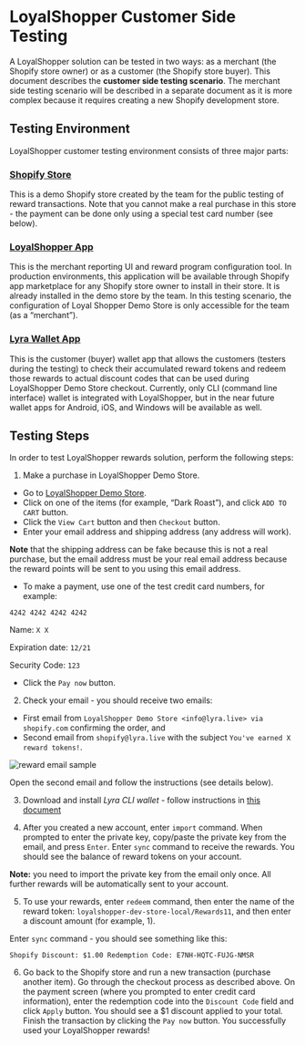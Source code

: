 # LoyalShopper Customer Side Testing
A LoyalShopper solution can be tested in two ways: as a merchant (the Shopify store owner) or as a customer (the Shopify store buyer). 
This document describes the **customer side testing scenario**. The merchant side testing scenario will be described in a separate document as it is more complex because it requires creating a new Shopify development store.  
## Testing Environment
LoyalShopper customer testing environment consists of three major parts:

### [Shopify Store](https://loyalshopper-dev-store-local.myshopify.com/)
This is a demo Shopify store created by the team for the public testing of reward transactions. Note that you cannot make a real purchase in this store - the payment can be done only using a special test card number (see below). 

### [LoyalShopper App](https://loyalshopper-testnet.lyra.live/)
This is the merchant reporting UI and reward program configuration tool. 
In production environments, this application will be available through Shopify app marketplace for any Shopify store owner to install in their store.
It is already installed in the demo store by the team. 
In this testing scenario, the configuration of Loyal Shopper Demo Store is only accessible for the team (as a “merchant”).

### [Lyra Wallet App](https://github.com/LYRA-Block-Lattice/LYRA-Docs/blob/master/How%20to%20run%20Lyra%20CLI%20Wallet%20on%20testnet.md)
This is the customer (buyer) wallet app that allows the customers (testers during the testing) to check their accumulated reward tokens
and redeem those rewards to actual discount codes that can be used during LoyalShopper Demo Store checkout. 
Currently, only CLI (command line interface) wallet is integrated with LoyalShopper, 
but in the near future wallet apps for Android, iOS, and Windows will be available as well.

## Testing Steps
In order to test LoyalShopper rewards solution, perform the following steps:

1. Make a purchase in LoyalShopper Demo Store.
* Go to [LoyalShopper Demo Store](https://loyalshopper-dev-store-local.myshopify.com/).
* Click on one of the items (for example, “Dark Roast”), and click `ADD TO CART` button.
* Click the `View Cart` button and then `Checkout` button.
* Enter your email address and shipping address (any address will work). 

**Note** that the shipping address can be fake because this is not a real purchase, 
but the email address must be your real email address because the reward points will be sent to you using this email address.
* To make a payment, use one of the test credit card numbers, for example: 

`4242 4242 4242 4242`

Name: `X X` 

Expiration date: `12/21`

Security Code: `123`

* Click the `Pay now` button.

2. Check your email - you should receive two emails: 
* First email from `LoyalShopper Demo Store <info@lyra.live> via shopify.com` confirming the order, and 
* Second email from `shopify@lyra.live` with the subject `You've earned X reward tokens!`.

![reward email sample](https://i.imgur.com/WTVO2NM.png)

Open the second email and follow the instructions (see details below).

3. Download and install *Lyra CLI wallet* - follow instructions in [this document](https://github.com/LYRA-Block-Lattice/LYRA-Docs/blob/master/How%20to%20run%20Lyra%20CLI%20Wallet%20on%20testnet.md)

4. After you created a new account, enter `import` command. When prompted to enter the private key, copy/paste the private key from the email, and press `Enter`. 
Enter `sync` command to receive the rewards. You should see the balance of reward tokens on your account.
	 
**Note:** you need to import the private key from the email only once. All further rewards will be automatically sent to your account.  

5. To use your rewards, enter `redeem` command, then enter the name of the reward token: `loyalshopper-dev-store-local/Rewards11`, 
and then enter a discount amount (for example, 1).

Enter `sync` command - you should see something like this:

`Shopify Discount: $1.00 Redemption Code: E7NH-HQTC-FUJG-NMSR`

6. Go back to the Shopify store and run a new transaction (purchase another item). 
Go through the checkout process as described above. On the payment screen (where you prompted to enter credit card information), 
enter the redemption code into the `Discount Code` field and click `Apply` button. You should see a $1 discount applied to your total. 
Finish the transaction by clicking the `Pay now` button. You successfully used your LoyalShopper rewards!
